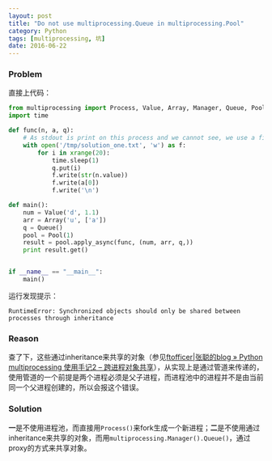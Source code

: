 ```yaml
---
layout: post
title: "Do not use multiprocessing.Queue in multiprocessing.Pool"
category: Python
tags: [multiprocessing, 坑]
date: 2016-06-22
---
```


### Problem

直接上代码：

```python
from multiprocessing import Process, Value, Array, Manager, Queue, Pool
import time

def func(n, a, q):
    # As stdout is print on this process and we cannot see, we use a file to display outputs.
    with open('/tmp/solution_one.txt', 'w') as f:
        for i in xrange(20):
            time.sleep(1)
            q.put(i)
            f.write(str(n.value))
            f.write(a[0])
            f.write('\n')

def main():
    num = Value('d', 1.1)
    arr = Array('u', ['a'])
    q = Queue()
    pool = Pool(1)
    result = pool.apply_async(func, (num, arr, q,))
    print result.get()


if __name__ == "__main__":
    main()
```

运行发现提示：

```
RuntimeError: Synchronized objects should only be shared between processes through inheritance
```

### Reason

查了下，这些通过inheritance来共享的对象（参见[ftofficer\|张聪的blog » Python multiprocessing 使用手记2 – 跨进程对象共享](http://blog.ftofficer.com/2009/12/python-multiprocessing-2-object-sharing-across-process/)），从实现上是通过管道来传递的，使用管道的一个前提是两个进程必须是父子进程，而进程池中的进程并不是由当前同一个父进程创建的，所以会报这个错误。

### Solution

**一**是不使用进程池，而直接用`Process()`来fork生成一个新进程；**二**是不使用通过inheritance来共享的对象，而用`multiprocessing.Manager().Queue()`，通过proxy的方式来共享对象。